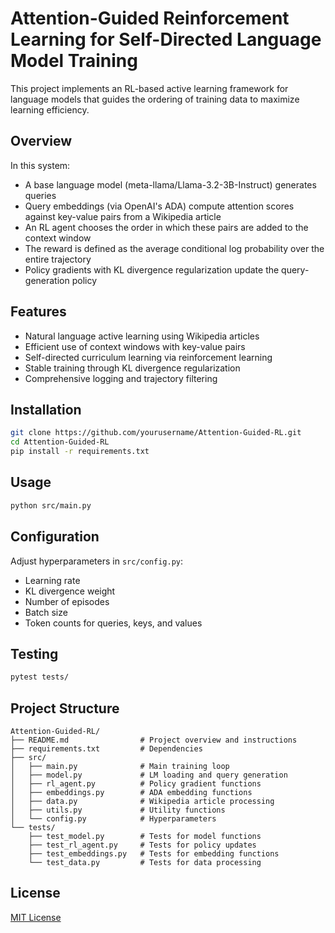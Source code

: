 # Attention-Guided Reinforcement Learning for Self-Directed Language Model Training

This project implements an RL-based active learning framework for language models that guides the ordering of training data to maximize learning efficiency.

## Overview

In this system:
- A base language model (meta-llama/Llama-3.2-3B-Instruct) generates queries
- Query embeddings (via OpenAI's ADA) compute attention scores against key-value pairs from a Wikipedia article
- An RL agent chooses the order in which these pairs are added to the context window
- The reward is defined as the average conditional log probability over the entire trajectory
- Policy gradients with KL divergence regularization update the query-generation policy

## Features

- Natural language active learning using Wikipedia articles
- Efficient use of context windows with key-value pairs
- Self-directed curriculum learning via reinforcement learning
- Stable training through KL divergence regularization
- Comprehensive logging and trajectory filtering

## Installation

```bash
git clone https://github.com/yourusername/Attention-Guided-RL.git
cd Attention-Guided-RL
pip install -r requirements.txt
```

## Usage

```bash
python src/main.py
```

## Configuration

Adjust hyperparameters in `src/config.py`:
- Learning rate
- KL divergence weight
- Number of episodes
- Batch size
- Token counts for queries, keys, and values

## Testing

```bash
pytest tests/
```

## Project Structure

```
Attention-Guided-RL/
├── README.md                # Project overview and instructions
├── requirements.txt         # Dependencies
├── src/
│   ├── main.py              # Main training loop
│   ├── model.py             # LM loading and query generation
│   ├── rl_agent.py          # Policy gradient functions
│   ├── embeddings.py        # ADA embedding functions
│   ├── data.py              # Wikipedia article processing
│   ├── utils.py             # Utility functions
│   └── config.py            # Hyperparameters
└── tests/
    ├── test_model.py        # Tests for model functions
    ├── test_rl_agent.py     # Tests for policy updates
    ├── test_embeddings.py   # Tests for embedding functions
    └── test_data.py         # Tests for data processing
```

## License

[MIT License](LICENSE) 